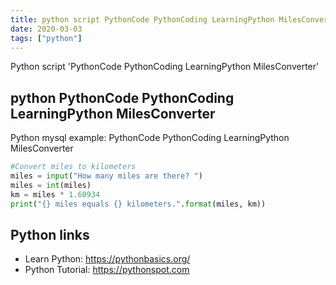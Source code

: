 ```yaml
---
title: python script PythonCode PythonCoding LearningPython MilesConverter (snippet)
date: 2020-03-03
tags: ["python"]
---
```

Python script 'PythonCode PythonCoding LearningPython MilesConverter'


## python PythonCode PythonCoding LearningPython MilesConverter

Python mysql example: PythonCode PythonCoding LearningPython MilesConverter

```python
#Convert miles to kilometers
miles = input("How many miles are there? ")
miles = int(miles)
km = miles * 1.60934
print("{} miles equals {} kilometers.".format(miles, km))


```

## Python links

- Learn Python: https://pythonbasics.org/
- Python Tutorial: https://pythonspot.com
